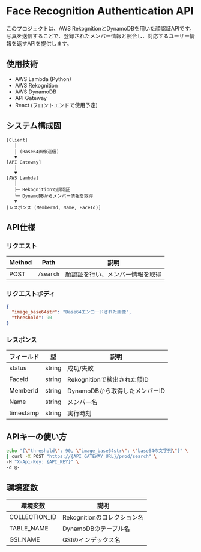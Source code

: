 # Face Recognition Authentication API

このプロジェクトは、AWS RekognitionとDynamoDBを用いた顔認証APIです。写真を送信することで、登録されたメンバー情報と照合し、対応するユーザー情報を返すAPIを提供します。

## 使用技術
- AWS Lambda (Python)
- AWS Rekognition
- AWS DynamoDB
- API Gateway
- React (フロントエンドで使用予定)

## システム構成図
```
[Client]
   │
   │ (Base64画像送信)
   ▼
[API Gateway]
   │
   ▼
[AWS Lambda]
   │
   ├─ Rekognitionで顔認証
   └─ DynamoDBからメンバー情報を取得
   ▼
[レスポンス (MemberId, Name, FaceId)]
```

## API仕様
### リクエスト
| Method | Path    | 説明                  |
|--------|--------|---------------------|
| POST   | `/search` | 顔認証を行い、メンバー情報を取得 |

### リクエストボディ
```json
{
  "image_base64str": "Base64エンコードされた画像",
  "threshold": 90
}
```

### レスポンス
| フィールド     | 型     | 説明          |
|--------------|-------|-------------|
| status       | string | 成功/失敗 |
| FaceId      | string | Rekognitionで検出された顔ID |
| MemberId    | string | DynamoDBから取得したメンバーID |
| Name        | string | メンバー名 |
| timestamp   | string | 実行時刻 |


## APIキーの使い方
```bash
echo "{\"threshold\": 90, \"image_base64str\": \"base64の文字列\"}" \
| curl -X POST "https://{API_GATEWAY_URL}/prod/search" \
-H "X-Api-Key: {API_KEY}" \
-d @-
```

## 環境変数
| 環境変数    | 説明             |
|------------|----------------|
| COLLECTION_ID | Rekognitionのコレクション名 |
| TABLE_NAME   | DynamoDBのテーブル名   |
| GSI_NAME     | GSIのインデックス名    |

